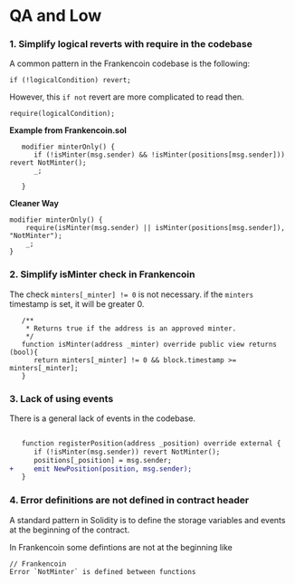 # QA and Low


### 1. Simplify logical reverts with require in the codebase
A common pattern in the Frankencoin codebase is the following:
```solidity
if (!logicalCondition) revert;
```
However, this `if not` revert are more complicated to read then.

```solidity
require(logicalCondition);
```

**Example from Frankencoin.sol**

```solidity
   modifier minterOnly() {
      if (!isMinter(msg.sender) && !isMinter(positions[msg.sender])) revert NotMinter();
      _;

   }
```

**Cleaner Way**
```solidity
modifier minterOnly() {
    require(isMinter(msg.sender) || isMinter(positions[msg.sender]), "NotMinter");
    _;
}
```

### 2. Simplify isMinter check in Frankencoin 

The check `minters[_minter] != 0` is not necessary. if the `minters` timestamp is set, it will be greater 0. 

```solidity
   /**
    * Returns true if the address is an approved minter.
    */
   function isMinter(address _minter) override public view returns (bool){
      return minters[_minter] != 0 && block.timestamp >= minters[_minter];
   }

```

### 3. Lack of using events
There is a general lack of events in the codebase.

```diff
    
   function registerPosition(address _position) override external {
      if (!isMinter(msg.sender)) revert NotMinter();
      positions[_position] = msg.sender;
+     emit NewPosition(position, msg.sender);      
   }

```

### 4. Error definitions are not defined in contract header
A standard pattern in Solidity is to define the storage variables and events at the beginning of the contract.

In Frankencoin some defintions are not at the beginning like
```
// Frankencoin
Error `NotMinter` is defined between functions
```